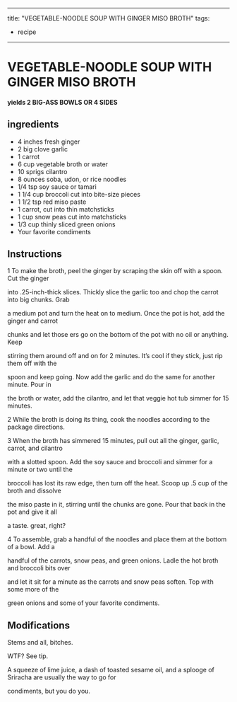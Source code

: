 
---
title: "VEGETABLE-NOODLE SOUP WITH GINGER MISO BROTH"
tags:
  - recipe
---
# VEGETABLE-NOODLE SOUP WITH GINGER MISO BROTH



#### yields  2 BIG-ASS BOWLS OR 4 SIDES


## ingredients
* 4 inches fresh ginger 
* 2 big clove garlic 
* 1 carrot 
* 6 cup vegetable broth or water 
* 10 sprigs cilantro 
* 8 ounces soba, udon, or rice noodles 
* 1/4 tsp soy sauce or tamari 
* 1 1/4 cup broccoli cut into bite-size pieces 
* 1 1/2 tsp red miso paste 
* 1 carrot, cut into thin matchsticks 
* 1 cup snow peas cut into matchsticks 
* 1/3 cup thinly sliced green onions 
* Your favorite condiments 



## Instructions
1 To make the broth, peel the ginger by scraping the skin off with a spoon. Cut the ginger

into .25-inch-thick slices. Thickly slice the garlic too and chop the carrot into big chunks. Grab

a medium pot and turn the heat on to medium. Once the pot is hot, add the ginger and carrot

chunks and let those  ers go on the bottom of the pot with no oil or anything. Keep

stirring them around off and on for 2 minutes. It’s cool if they stick, just rip them off with the

spoon and keep going. Now add the garlic and do the same    for another minute. Pour in

the broth or water, add the cilantro, and let that veggie hot tub simmer for 15 minutes.

2 While the broth is doing its thing, cook the noodles according to the package directions.

3 When the broth has simmered 15 minutes, pull out all the ginger, garlic, carrot, and cilantro

with a slotted spoon. Add the soy sauce and broccoli and simmer for a minute or two until the

broccoli has lost its raw edge, then turn off the heat. Scoop up .5 cup of the broth and dissolve

the miso paste in it, stirring until the chunks are gone. Pour that back in the pot and give it all

a taste.  great, right?

4 To assemble, grab a handful of the noodles and place them at the bottom of a bowl. Add a

handful of the carrots, snow peas, and green onions. Ladle the hot broth and broccoli bits over

and let it sit for a minute as the carrots and snow peas soften. Top with some more of the

green onions and some of your favorite condiments.



## Modifications
Stems and all, bitches.

 WTF? See tip.

 A squeeze of lime juice, a dash of toasted sesame oil, and a splooge of Sriracha are usually the way to go for

condiments, but you do you.




